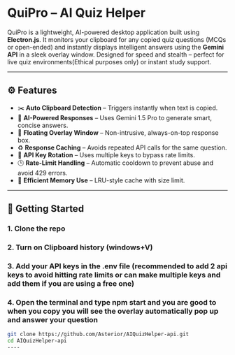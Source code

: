 # QuiPro – AI Quiz Helper

QuiPro is a lightweight, AI-powered desktop application built using **Electron.js**. It monitors your clipboard for any copied quiz questions (MCQs or open-ended) and instantly displays intelligent answers using the **Gemini API** in a sleek overlay window. Designed for speed and stealth – perfect for live quiz environments(Ethical purposes only) or instant study support.

---

## ⚙️ Features

- ✂️ **Auto Clipboard Detection** – Triggers instantly when text is copied.
- 🤖 **AI-Powered Responses** – Uses Gemini 1.5 Pro to generate smart, concise answers.
- 💬 **Floating Overlay Window** – Non-intrusive, always-on-top response box.
- ♻️ **Response Caching** – Avoids repeated API calls for the same question.
- 🔁 **API Key Rotation** – Uses multiple keys to bypass rate limits.
- 🕒 **Rate-Limit Handling** – Automatic cooldown to prevent abuse and avoid 429 errors.
- 🧠 **Efficient Memory Use** – LRU-style cache with size limit.

---

## 🚀 Getting Started

### 1. Clone the repo
### 2. Turn on Clipboard history (windows+V)
### 3. Add your API keys in the .env file (recommended to add 2 api keys to avoid hitting rate limits or can make multiple keys and add them if you are using a free one)
### 4. Open the terminal and type npm start and you are good to when you copy you will see the overlay automatically pop up and answer your question

```bash
git clone https://github.com/Asterior/AIQuizHelper-api.git
cd AIQuizHelper-api
----
